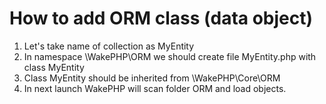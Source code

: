 How to add ORM class (data object)
==================================

1. Let's take name of collection as MyEntity  
1. In namespace \WakePHP\ORM we should create file MyEntity.php with class MyEntity   
1. Class MyEntity should be inherited from \WakePHP\Core\ORM    
1. In next launch WakePHP will scan folder ORM and load objects.  
